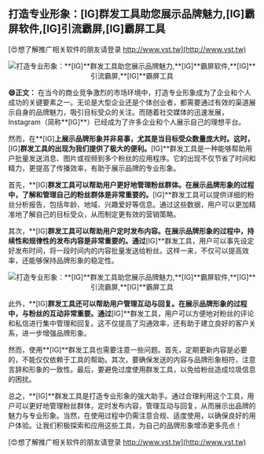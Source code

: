 ## **打造专业形象：**[IG]**群发工具助您展示品牌魅力,**[IG]**霸屏软件,**[IG]**引流霸屏,**[IG]**霸屏工具**

[😍想了解推广相关软件的朋友请登录 http://www.vst.tw](http://www.vst.tw)

 <center><img src="https://vst.tw/MP4/tuiguang/png/3.png" alt="打造专业形象：**[IG]**群发工具助您展示品牌魅力,**[IG]**霸屏软件,**[IG]**引流霸屏,**[IG]**霸屏工具"></center>

**😄正文：**
在当今的商业竞争激烈的市场环境中，打造专业形象成为了企业和个人成功的关键要素之一。无论是大型企业还是个体创业者，都需要通过有效的渠道展示自身的品牌魅力，吸引目标受众的关注。而随着社交媒体的迅速发展，Instagram（简称**[IG]**）已经成为了许多企业和个人展示自己的理想平台。

然而，在**[IG]**上展示品牌形象并非易事，尤其是当目标受众数量庞大时。这时，**[IG]**群发工具的出现为我们提供了极大的便利。**[IG]**群发工具是一种能够帮助用户批量发送消息、图片或视频到多个粉丝的应用程序。它的出现不仅节省了时间和精力，更提高了传播效率，有助于展示品牌的专业形象。

首先，**[IG]**群发工具可以帮助用户更好地管理粉丝群体。在展示品牌形象的过程中，了解和管理自己的粉丝群体是非常重要的。**[IG]**群发工具可以提供详细的粉丝分析报告，包括年龄、地域、兴趣爱好等信息。通过这些数据，用户可以更加精准地了解自己的目标受众，从而制定更有效的营销策略。

其次，**[IG]**群发工具可以帮助用户定时发布内容。在展示品牌形象的过程中，持续性和规律性的发布内容是非常重要的。通过**[IG]**群发工具，用户可以事先设定好发布时间，将一段时间内的内容批量发送给粉丝。这样一来，不仅可以提高效率，还能够保持品牌形象的稳定性。

 <center><img src="https://vst.tw/MP4/tuiguang/png/3.png" alt="打造专业形象：**[IG]**群发工具助您展示品牌魅力,**[IG]**霸屏软件,**[IG]**引流霸屏,**[IG]**霸屏工具"></center>

此外，**[IG]**群发工具还可以帮助用户管理互动与回复。在展示品牌形象的过程中，与粉丝的互动非常重要。通过**[IG]**群发工具，用户可以方便地对粉丝的评论和私信进行集中管理和回复。这不仅提高了沟通效率，还有助于建立良好的客户关系，进一步增强品牌形象。

然而，使用**[IG]**群发工具也需要注意一些问题。首先，定期更新内容是必要的，不能仅仅依赖于工具的帮助。其次，要确保发送的内容与品牌形象相符，注意言辞和形象的一致性。最后，要避免过度使用群发工具，以免给粉丝造成垃圾信息的困扰。

总之，**[IG]**群发工具是打造专业形象的强大助手。通过合理利用这个工具，用户可以更好地管理粉丝群体，定时发布内容，管理互动与回复，从而展示出品牌的魅力与专业形象。当然，在使用过程中仍需注意合规、适度使用，以确保良好的用户体验。让我们积极探索和应用这些工具，为自己的品牌形象增添更多亮点！

[😍想了解推广相关软件的朋友请登录 http://www.vst.tw](http://www.vst.tw)



